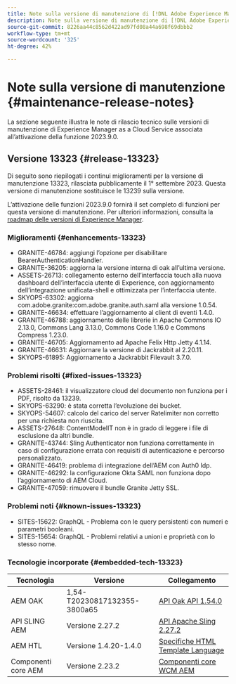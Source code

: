 ```yaml
---
title: Note sulla versione di manutenzione di [!DNL Adobe Experience Manager] as a Cloud Service associato all’attivazione delle funzioni 2023.9.0.
description: Note sulla versione di manutenzione di [!DNL Adobe Experience Manager] as a Cloud Service associato all’attivazione delle funzioni 2023.9.0.
source-git-commit: 8226aa44c8562d422ad97fd08a44a698f69dbbb2
workflow-type: tm+mt
source-wordcount: '325'
ht-degree: 42%

---
```


# Note sulla versione di manutenzione {#maintenance-release-notes}

La sezione seguente illustra le note di rilascio tecnico sulle versioni di manutenzione di Experience Manager as a Cloud Service associata all’attivazione della funzione 2023.9.0.

## Versione 13323 {#release-13323}

Di seguito sono riepilogati i continui miglioramenti per la versione di manutenzione 13323, rilasciata pubblicamente il 1° settembre 2023. Questa versione di manutenzione sostituisce le 13239 sulla versione.

L’attivazione delle funzioni 2023.9.0 fornirà il set completo di funzioni per questa versione di manutenzione. Per ulteriori informazioni, consulta la [roadmap delle versioni di Experience Manager](https://experienceleague.adobe.com/docs/experience-manager-release-information/aem-release-updates/update-releases-roadmap.html?lang=it).

### Miglioramenti {#enhancements-13323}

- GRANITE-46784: aggiungi l’opzione per disabilitare BearerAuthenticationHandler.
- GRANITE-36205: aggiorna la versione interna di oak all’ultima versione.
- ASSETS-26713: collegamento esterno dell’interfaccia touch alla nuova dashboard dell’interfaccia utente di Experience, con aggiornamento dell’integrazione unificata-shell e ottimizzata per l’interfaccia utente.
- SKYOPS-63302: aggiorna com.adobe.granite:com.adobe.granite.auth.saml alla versione 1.0.54.
- GRANITE-46634: effettuare l’aggiornamento al client di eventi 1.4.0.
- GRANITE-46788: aggiornamento delle librerie in Apache Commons IO 2.13.0, Commons Lang 3.13.0, Commons Code 1.16.0 e Commons Compress 1.23.0.
- GRANITE-46705: Aggiornamento ad Apache Felix Http Jetty 4.1.14.
- GRANITE-46631: Aggiornare la versione di Jackrabbit al 2.20.11.
- SKYOPS-61895: Aggiornamento a Jackrabbit Filevault 3.7.0.

### Problemi risolti {#fixed-issues-13323}

- ASSETS-28461: il visualizzatore cloud del documento non funziona per i PDF, risolto da 13239.
- SKYOPS-63290: è stata corretta l’evoluzione dei bucket.
- SKYOPS-54607: calcolo del carico del server Ratelimiter non corretto per una richiesta non riuscita.
- ASSETS-27648: ContentModelIT non è in grado di leggere i file di esclusione da altri bundle.
- GRANITE-43744: Sling Authenticator non funziona correttamente in caso di configurazione errata con requisiti di autenticazione e percorso personalizzato.
- GRANITE-46419: problema di integrazione dell’AEM con Auth0 Idp.
- GRANITE-46292: la configurazione Okta SAML non funziona dopo l’aggiornamento di AEM Cloud.
- GRANITE-47059: rimuovere il bundle Granite Jetty SSL.

### Problemi noti {#known-issues-13323}

- SITES-15622: GraphQL - Problema con le query persistenti con numeri e parametri booleani.
- SITES-15654: GraphQL - Problemi relativi a unioni e proprietà con lo stesso nome.

### Tecnologie incorporate {#embedded-tech-13323}

| Tecnologia | Versione | Collegamento |
|---|---|---|
| AEM OAK | 1,54-T20230817132355-3800a65 | [API Oak API 1.54.0](https://www.javadoc.io/doc/org.apache.jackrabbit/oak-api/1.54.0/index.html) |
| API SLING AEM | Versione 2.27.2 | [API Apache Sling 2.27.2](https://www.javadoc.io/doc/org.apache.sling/org.apache.sling.api/latest/index.html) |
| AEM HTL | Versione 1.4.20-1.4.0 | [Specifiche HTML Template Language](https://github.com/adobe/htl-spec) |
| Componenti core AEM | Versione 2.23.2 | [Componenti core WCM AEM](https://github.com/adobe/aem-core-wcm-components) |
